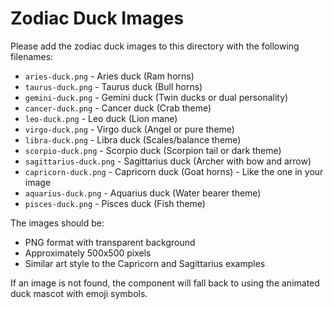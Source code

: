 # Zodiac Duck Images

Please add the zodiac duck images to this directory with the following filenames:

- `aries-duck.png` - Aries duck (Ram horns)
- `taurus-duck.png` - Taurus duck (Bull horns)
- `gemini-duck.png` - Gemini duck (Twin ducks or dual personality)
- `cancer-duck.png` - Cancer duck (Crab theme)
- `leo-duck.png` - Leo duck (Lion mane)
- `virgo-duck.png` - Virgo duck (Angel or pure theme)
- `libra-duck.png` - Libra duck (Scales/balance theme)
- `scorpio-duck.png` - Scorpio duck (Scorpion tail or dark theme)
- `sagittarius-duck.png` - Sagittarius duck (Archer with bow and arrow)
- `capricorn-duck.png` - Capricorn duck (Goat horns) - Like the one in your image
- `aquarius-duck.png` - Aquarius duck (Water bearer theme)
- `pisces-duck.png` - Pisces duck (Fish theme)

The images should be:
- PNG format with transparent background
- Approximately 500x500 pixels
- Similar art style to the Capricorn and Sagittarius examples

If an image is not found, the component will fall back to using the animated duck mascot with emoji symbols.